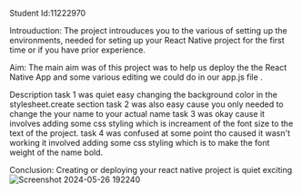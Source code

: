 Student Id:11222970

Introuduction:
The project introuduces you to the various of setting up the environments, needed
for seting up your React Native project for the first time or if you have prior experience.

Aim:
The main aim was of this project was to help us deploy the the React Native
App and some various editing we could do in our app.js file .

Description 
task 1 was quiet easy changing the background color in the stylesheet.create section 
task 2 was also easy cause you only needed to change the your name to your actual name 
task 3 was okay cause it involves adding some css styling which is increament of the font size  to the text of the project.
task 4 was confused at some point tho caused it wasn't working it involved adding some css styling which is to make the font weight of the name bold.

Conclusion: 
Creating or deploying your react native project is quiet exciting 
![Screenshot 2024-05-26 192240](https://github.com/Gabby-OG/rn-assignment2-11222970/assets/148434566/2e3b21cc-a263-4313-8fcf-291c0b838cd2)

